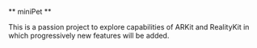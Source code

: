 ** miniPet **

This is a passion project to explore capabilities of ARKit and RealityKit in which progressively 
new features will be added.
